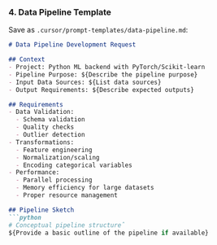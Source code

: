 ### 4. Data Pipeline Template

Save as `.cursor/prompt-templates/data-pipeline.md`:

```markdown
# Data Pipeline Development Request

## Context
- Project: Python ML backend with PyTorch/Scikit-learn
- Pipeline Purpose: ${Describe the pipeline purpose}
- Input Data Sources: ${List data sources}
- Output Requirements: ${Describe expected outputs}

## Requirements
- Data Validation:
  - Schema validation
  - Quality checks
  - Outlier detection
- Transformations:
  - Feature engineering
  - Normalization/scaling
  - Encoding categorical variables
- Performance:
  - Parallel processing
  - Memory efficiency for large datasets
  - Proper resource management

## Pipeline Sketch
```python
# Conceptual pipeline structureˆ
${Provide a basic outline of the pipeline if available}
